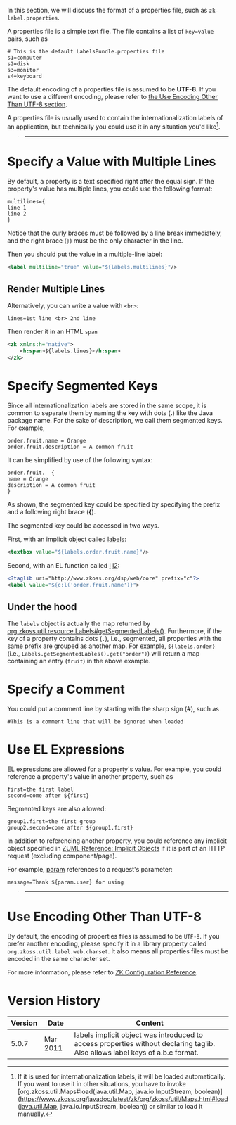

In this section, we will discuss the format of a properties file, such
as `zk-label.properties`.

A properties file is a simple text file. The file contains a list of
`key=value` pairs, such as

```properties
# This is the default LabelsBundle.properties file
s1=computer
s2=disk
s3=monitor
s4=keyboard
```

The default encoding of a properties file is assumed to be **UTF-8**. If
you want to use a different encoding, please refer to [the Use Encoding Other Than UTF-8 section](#Use_Encoding_Other_Than_UTF-8).

A properties file is usually used to contain the internationalization
labels of an application, but technically you could use it in any
situation you'd like[^1].

> ------------------------------------------------------------------------
>
> <references/>

# Specify a Value with Multiple Lines

By default, a property is a text specified right after the equal sign.
If the property's value has multiple lines, you could use the following
format:

```properties
multilines={
line 1
line 2
}
```

Notice that the curly braces must be followed by a line break
immediately, and the right brace (`}`) must be the only character in the
line.

Then you should put the value in a multiple-line label:

```xml
<label multiline="true" value="${labels.multilines}"/>
```

## Render Multiple Lines

Alternatively, you can write a value with `<br>`:

```properties
lines=1st line <br> 2nd line
```

Then render it in an HTML `span`

```xml
<zk xmlns:h="native">
    <h:span>${labels.lines}</h:span>
</zk>
```

# Specify Segmented Keys

Since all internationalization labels are stored in the same scope, it
is common to separate them by naming the key with dots (**.**) like the
Java package name. For the sake of description, we call them segmented
keys. For example,

```properties
order.fruit.name = Orange
order.fruit.description = A common fruit
```

It can be simplified by use of the following syntax:

```properties
order.fruit.  {
name = Orange
description = A common fruit
}
```

As shown, the segmented key could be specified by specifying the prefix
and a following right brace (**{**).

The segmented key could be accessed in two ways.

First, with an implicit object called
[labels](/zuml_ref/labels):

```xml
<textbox value="${labels.order.fruit.name}"/>
```

Second, with an EL function called
[l](/zuml_ref/l)
[l2](/zuml_ref/l2):

```xml
<?taglib uri="http://www.zkoss.org/dsp/web/core" prefix="c"?>
<label value="${c:l('order.fruit.name')}">
```

## Under the hood

The `labels` object is actually the map returned by
[org.zkoss.util.resource.Labels#getSegmentedLabels()](https://www.zkoss.org/javadoc/latest/zk/org/zkoss/util/resource/Labels.html#getSegmentedLabels()).
Furthermore, if the key of a property contains dots (`.`), i.e.,
segmented, all properties with the same prefix are grouped as another
map. For example, `${labels.order}` (i.e.,
`Labels.getSegmentedLables().get("order")`) will return a map containing
an entry (`fruit`) in the above example.

# Specify a Comment

You could put a comment line by starting with the sharp sign (**\#**),
such as

```properties
#This is a comment line that will be ignored when loaded
```

# Use EL Expressions

EL expressions are allowed for a property's value. For example, you
could reference a property's value in another property, such as

```properties
first=the first label
second=come after ${first} 
```

Segmented keys are also allowed:

```properties
group1.first=the first group
group2.second=come after ${group1.first} 
```

In addition to referencing another property, you could reference any
implicit object specified in [ZUML Reference: Implicit Objects](/zuml_ref/implicit_objects__predefinedvariables_) if
it is part of an HTTP request (excluding component/page).

For example,
[param](/zuml_ref/param)
references to a request's parameter:

```properties
message=Thank ${param.user} for using
```

> ------------------------------------------------------------------------
>
> <references/>

# Use Encoding Other Than UTF-8

By default, the encoding of properties files is assumed to be `UTF-8`.
If you prefer another encoding, please specify it in a library property
called `org.zkoss.util.label.web.charset`. It also means all properties
files must be encoded in the same character set.

For more information, please refer to [ZK Configuration Reference]({{site.baseurl}}/zk_config_ref/org_zkoss_util_label_web_charset).

# Version History

| Version | Date     | Content                                                                                                                      |
|---------|----------|------------------------------------------------------------------------------------------------------------------------------|
| 5.0.7   | Mar 2011 | labels implicit object was introduced to access properties without declaring taglib. Also allows label keys of a.b.c format. |

[^1]: If it is used for internationalization labels, it will be loaded
    automatically. If you want to use it in other situations, you have
    to invoke
    [org.zkoss.util.Maps#load(java.util.Map, java.io.InputStream, boolean)](https://www.zkoss.org/javadoc/latest/zk/org/zkoss/util/Maps.html#load(java.util.Map, java.io.InputStream, boolean))
    or similar to load it manually.
